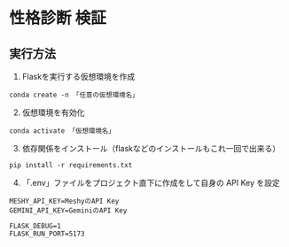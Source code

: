 # 性格診断 検証

## 実行方法
1. Flaskを実行する仮想環境を作成
```
conda create -n 「任意の仮想環境名」
```
2. 仮想環境を有効化
```
conda activate 「仮想環境名」
```
3. 依存関係をインストール（flaskなどのインストールもこれ一回で出来る）
```
pip install -r requirements.txt
```
4. 「.env」ファイルをプロジェクト直下に作成をして自身の API Key を設定
```
MESHY_API_KEY=MeshyのAPI Key
GEMINI_API_KEY=GeminiのAPI Key

FLASK_DEBUG=1
FLASK_RUN_PORT=5173

```
